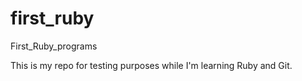 first_ruby
==========

First_Ruby_programs

This is my repo for testing purposes while I'm learning Ruby and Git. 
